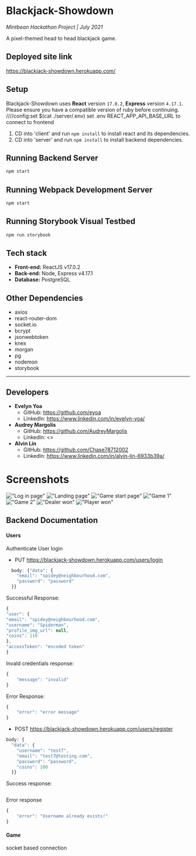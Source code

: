 # Blackjack-Showdown

_Mintbean Hackathon Project | July 2021_

A pixel-themed head to head blackjack game.

## Deployed site link

<https://blackjack-showdown.herokuapp.com/>

## Setup

Blackjack-Showdown uses **React** version `17.0.2`, **Express** version `4.17.1`. Please ensure you have a compatible version of ruby before continuing.
////config:set $(cat ./server/.env)
set .env REACT_APP_API_BASE_URL to connect to frontend

1. CD into 'client' and run `npm install` to install react and its dependencies.
2. CD into 'server' and run `npm install` to install backend dependencies.

## Running Backend Server

```sh
npm start
```

## Running Webpack Development Server

```sh
npm start
```

## Running Storybook Visual Testbed

```sh
npm run storybook
```

## Tech stack

- **Front-end:** ReactJS v17.0.2
- **Back-end:** Node, Express v4.17.1
- **Database:** PostgreSQL

## Other Dependencies

- axios
- react-router-dom
- socket.io
- bcrypt
- jsonwebtoken
- knex
- morgan
- pg
- nodemon
- storybook

---

## Developers

- **Evelyn Yoa**
  - GitHub: <https://github.com/eyoa>
  - LinkedIn: <https://www.linkedin.com/in/evelyn-yoa/>
- **Audrey Margolis**
  - GitHub: <https://github.com/AudreyMargolis>
  - LinkedIn: <>
- **Alvin Lin**
  - GitHub: <https://github.com/Chase78712002>
  - LinkedIn: <https://www.linkedin.com/in/alvin-lin-6933b39a/>

# Screenshots

!["Log in page"](https://github.com/Chase78712002/Blackjack-Showdown/blob/frontend-landing/client/public/img/screenshots/loginPage.png?raw=true)
!["Landing page"](https://github.com/Chase78712002/Blackjack-Showdown/blob/frontend-landing/client/public/img/screenshots/aboutpage.png?raw=true)
!["Game start page"](https://github.com/Chase78712002/Blackjack-Showdown/blob/frontend-landing/client/public/img/screenshots/startpage.png?raw=true)
!["Game 1"](https://github.com/Chase78712002/Blackjack-Showdown/blob/frontend-landing/client/public/img/screenshots/game1.png?raw=true)
!["Game 2"](https://github.com/Chase78712002/Blackjack-Showdown/blob/frontend-landing/client/public/img/screenshots/game2.png?raw=true)
!["Dealer won"](https://github.com/Chase78712002/Blackjack-Showdown/blob/frontend-landing/client/public/img/screenshots/dealerwin.png?raw=true)
!["Player won"](https://github.com/Chase78712002/Blackjack-Showdown/blob/frontend-landing/client/public/img/screenshots/playerwin.png?raw=true)

## Backend Documentation

#### Users

Authenticate User login

- PUT https://blackjack-showdown.herokuapp.com/users/login

```js
  body: {"data": {
    "email": "spidey@neighbourhood.com",
    "password": "password"
  }}
```

Successful Response:

```js
{
"user": {
"email": "spidey@neighbourhood.com",
"username": "Spiderman",
"profile_img_url": null,
"coins": 110
},
"accessToken": "encoded token"
}
```

Invald credentials response:

```js
{
    "message": "invalid"
}
```

Error Response:

```js
{
    "error": "error message"
}
```

- POST https://blackjack-showdown.herokuapp.com/users/register

```js
body: {
  "data": {
    "username": "test7",
    "email": "test7@testing.com",
    "password": "password",
    "coins": 100
  }}
```

Success response:

```js

```

Error response

```js
{
    "error": "Username already exists!"
}
```

#### Game

socket based connection
